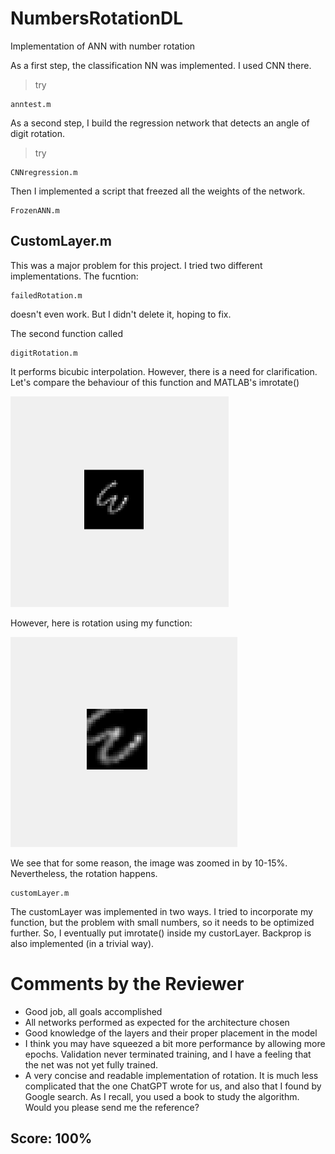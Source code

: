 # NumbersRotationDL
Implementation of ANN with number rotation


As a first step, the classification NN was implemented. I used CNN there. 
> try 
```
anntest.m
```

As a second step, I build the regression network that detects an angle of digit rotation. 
>try
```
CNNregression.m
```

Then I implemented a script that freezed all the weights of the network. 
```
FrozenANN.m
```

## CustomLayer.m
This was a major problem for this project. I tried two different implementations. The fucntion:
```
failedRotation.m
```
doesn't even work. But I didn't delete it, hoping to fix. 

The second function called 
```
digitRotation.m
```
It performs bicubic interpolation. However, there is a need for clarification. Let's compare the behaviour of this function and MATLAB's imrotate()

![imrotate by 180 degrees:](https://github.com/ephemeraldream/NumbersRotationDL/blob/main/Images/imrotate.png)
 
However, here is rotation using my function: 

![bicubic rotation by 180 degrees](https://github.com/ephemeraldream/NumbersRotationDL/blob/main/Images/bicu2.png)

We see that for some reason, the image was zoomed in by 10-15%. Nevertheless, the rotation happens. 

```
customLayer.m
```

The customLayer was implemented in two ways. I tried to incorporate my function, but the problem with small numbers, so it needs to be optimized further. 
So, I eventually put imrotate() inside my custorLayer. Backprop is also implemented (in a trivial way). 




# Comments by the Reviewer

* Good job, all goals accomplished
* All networks performed as expected for the architecture chosen
* Good knowledge of the layers and their proper placement in the model
* I think you may have squeezed a bit more performance by allowing more epochs. Validation never
  terminated training, and I have a feeling that the net was not yet fully trained. 
* A very concise and readable implementation of rotation. It is much less complicated
  that the one ChatGPT wrote for us, and also that I found by Google search.
  As I recall, you used a book to study the algorithm. Would you please send me the reference?

## Score: 100%
